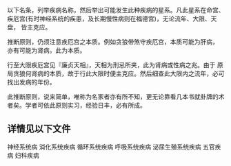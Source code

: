 以下名条，列举疾病名称，然后举出可能发生此种疾病的星系。凡此星系在命宫、
疾厄宫(有时神经系统的疾患，及长期慢性病则在福德宫)，无论流年、大限、天盘，
皆主克应。

推断原则，仍须注意疾厄宫之本质。例如贪狼带煞守疾厄宫，本质可能为肝病，
亦有可能为肾病，此为本质。

行至大限疾厄宫见『廉贞天相』，天相为刑忌所夹，此为肾病或性病之兆。由于
原局贪狼何肾病的本质，故于行此大限时便主克应。然后细查此大限内之流年，必可找出发病的年份。

此推断原则，说来简单，唯称为名家者亦有所不知，更无论靠看几本书就卦牌的术者矣。学者可依此原则实习，经验日丰，必有所成。

## 详情见以下文件

神经系统病
消化系统疾病
循环系统疾病
呼吸系统疾病
泌尿生殖系统疾病
五官疾病
妇科疾病